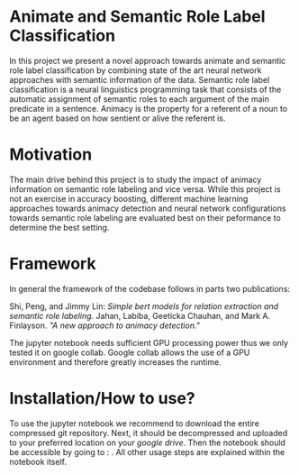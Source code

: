 # Animate and Semantic Role Label Classification

In this project we present a novel approach towards animate and semantic role label classification by combining state of the art neural network approaches
with semantic information of the data. Semantic role label classification is a neural linguistics programming task that consists of the automatic assignment of semantic roles to each argument of the main predicate in a sentence. Animacy is the property for a referent of a noun to be an agent based on how sentient or alive the referent is.

# Motivation

The main drive behind this project is to study the impact of animacy information on semantic role labeling and vice versa. While this project is not an exercise in accuracy boosting, different machine learning approaches towards animacy detection and neural network configurations towards semantic role labeling are evaluated best on their peformance to determine the best setting.

# Framework

In general the framework of the codebase follows in parts two publications:

Shi, Peng, and Jimmy Lin: *Simple bert models for relation extraction and semantic role labeling.*
Jahan, Labiba, Geeticka Chauhan, and Mark A. Finlayson. *"A new approach to animacy detection."*

The jupyter notebook needs sufficient GPU processing power thus we only tested it on google collab. Google collab allows the use of a GPU environment and therefore greatly increases the runtime.

# Installation/How to use?

To use the jupyter notebook we recommend to download the entire compressed git repository. Next, it should be decompressed and uploaded to your preferred location on your _google drive_. Then the notebook should be accessible by going to : . All other usage steps are explained within the notebook itself.
